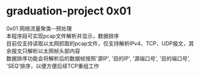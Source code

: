 # graduation-project 0x01
0x01  网络流量聚类--预处理  
本程序段可实现pcap文件解析并显示，数据排序  
目前仅支持读取以太网抓取的pcap文件，仅支持解析IPv4、TCP、UDP报文，其余报文只解析以太网帧头部内容  
数据排序功能会将解析后的数据帧按照'源IP', '目的IP', '源端口号', '目的端口号', 'SEQ'排序，以便方便后续TCP重组工作  
